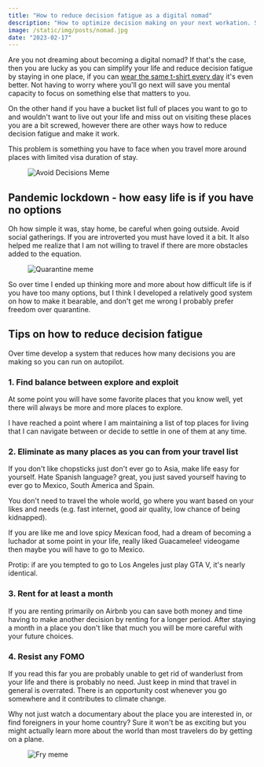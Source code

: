 ```yaml
---
title: "How to reduce decision fatigue as a digital nomad"
description: "How to optimize decision making on your next workation. Sharing my experience after living in more than 8 countries."
image: /static/img/posts/nomad.jpg
date: "2023-02-17"
---
```


Are you not dreaming about becoming a digital nomad? If that's the case, then you are lucky as you can simplify your life and reduce decision fatigue by staying in one place, if you can [wear the same t-shirt every day](https://www.inc.com/craig-bloem/this-1-unusual-habit-helped-make-mark-zuckerberg-steve-jobs-dr-dre-successful.html) it's even better. Not having to worry where you'll go next will save you mental capacity to focus on something else that matters to you.

On the other hand if you have a bucket list full of places you want to go to and wouldn't want to live out your life and miss out on visiting these places you are a bit screwed, however there are other ways how to reduce decision fatigue and make it work.

This problem is something you have to face when you travel more around places with limited visa duration of stay.

<figure>
  <img src="/static/img/posts/avoid-decisions-meme.jpg" alt="Avoid Decisions Meme">
</figure>

## Pandemic lockdown - how easy life is if you have no options
Oh how simple it was, stay home, be careful when going outside. Avoid social gatherings. If you are introverted you must have loved it a bit. It also helped me realize that I am not willing to travel if there are more obstacles added to the equation.

<figure>
  <img src="/static/img/posts/quarantine-meme.jpg" alt="Quarantine meme">
</figure>

So over time I ended up thinking more and more about how difficult life is if you have too many options, but I think I developed a relatively good system on how to make it bearable, and don't get me wrong I probably prefer freedom over quarantine.

## Tips on how to reduce decision fatigue
Over time develop a system that reduces how many decisions you are making so you can run on autopilot.

### 1. Find balance between explore and exploit
At some point you will have some favorite places that you know well, yet there will always be more and more places to explore.

I have reached a point where I am maintaining a list of top places for living that I can navigate between or decide to settle in one of them at any time.

### 2. Eliminate as many places as you can from your travel list
If you don't like chopsticks just don't ever go to Asia, make life easy for yourself. Hate Spanish language? great, you just saved yourself having to ever go to Mexico, South America and Spain.

You don't need to travel the whole world, go where you want based on your likes and needs (e.g. fast internet, good air quality, low chance of being kidnapped).

If you are like me and love spicy Mexican food, had a dream of becoming a luchador at some point in your life, really liked Guacamelee! videogame then maybe you will have to go to Mexico.

Protip: if are you tempted to go to Los Angeles just play GTA V, it's nearly identical.

### 3. Rent for at least a month
If you are renting primarily on Airbnb you can save both money and time having to make another decision by renting for a longer period. After staying a month in a place you don't like that much you will be more careful with your future choices.

### 4. Resist any FOMO
If you read this far you are probably unable to get rid of wanderlust from your life and there is probably no need. Just keep in mind that travel in general is overrated. There is an opportunity cost whenever you go somewhere and it contributes to climate change.

Why not just watch a documentary about the place you are interested in, or find foreigners in your home country? Sure it won't be as exciting but you might actually learn more about the world than most travelers do by getting on a plane.

<figure>
  <img src="/static/img/posts/fry-meme.jpg" alt="Fry meme">
</figure>